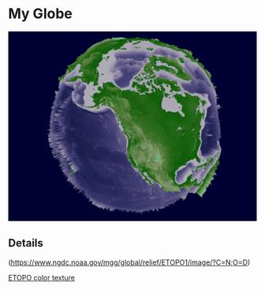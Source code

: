 # My Globe

![](./img/MyGlobe.jpg)

## Details

(https://www.ngdc.noaa.gov/mgg/global/relief/ETOPO1/image/?C=N;O=D)

[ETOPO color texture](https://www.ngdc.noaa.gov/mgg/global/relief/ETOPO1/image/color_etopo1_ice_full.tif.zip)